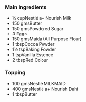 ### Main Ingredients
* ¼ cupNestlé a+ Nourish Milk
* 150 gmsButter
* 150 gmsPowdered Sugar
* 3 Eggs
* 150 gmsMaida (All Purpose Flour)
* 1 tbspCocoa Powder
* 1½ tspBaking Powder
* 1 tspVanilla Essence
* 2 tbspRed Colour

### Topping

* 100 gmsNestlé MILKMAID
* 400 gmsNestlé a+ Nourish Dahi
* 1 tbspButter

